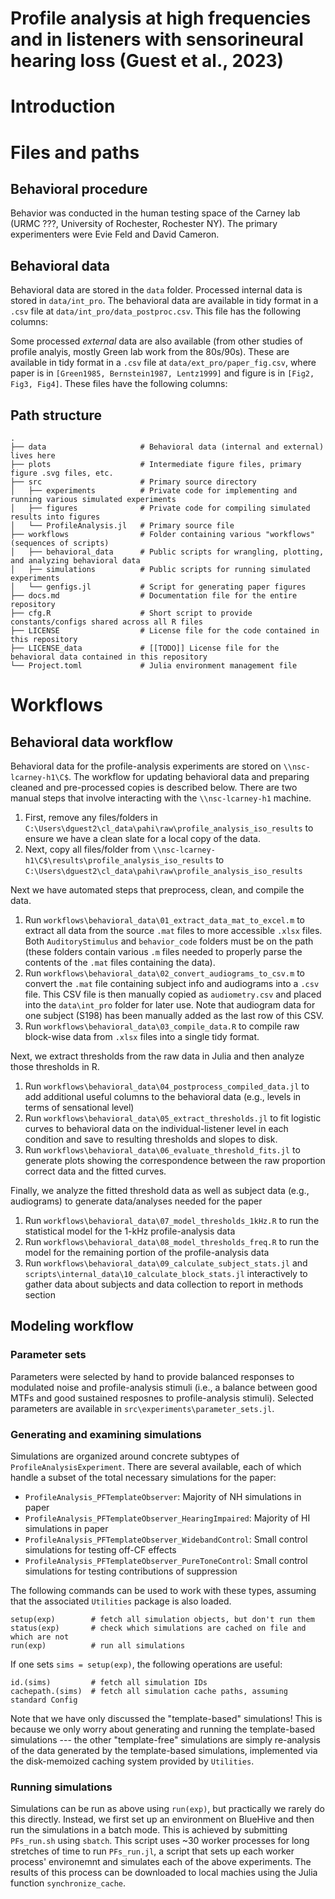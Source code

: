 # Profile analysis at high frequencies and in listeners with sensorineural hearing loss (Guest et al., 2023)

# Introduction

# Files and paths
## Behavioral procedure
Behavior was conducted in the human testing space of the Carney lab (URMC ???, University of Rochester, Rochester NY).
The primary experimenters were Evie Feld and David Cameron.


## Behavioral data
Behavioral data are stored in the `data` folder.
Processed internal data is stored in `data/int_pro`.
The behavioral data are available in tidy format in a `.csv` file at `data/int_pro/data_postproc.csv`.
This file has the following columns:

Some processed *external* data are also available (from other studies of profile analyis, mostly Green lab work from the 80s/90s).
These are available in tidy format in a `.csv` file at `data/ext_pro/paper_fig.csv`, where paper is in `[Green1985, Bernstein1987, Lentz1999]` and figure is in `[Fig2, Fig3, Fig4]`. 
These files have the following columns:

## Path structure
```
.  
├── data                     # Behavioral data (internal and external) lives here
├── plots                    # Intermediate figure files, primary figure .svg files, etc.
├── src                      # Primary source directory
│   ├── experiments          # Private code for implementing and running various simulated experiments
│   ├── figures              # Private code for compiling simulated results into figures
│   └── ProfileAnalysis.jl   # Primary source file
├── workflows                # Folder containing various "workflows" (sequences of scripts)
│   ├── behavioral_data      # Public scripts for wrangling, plotting, and analyzing behavioral data
│   ├── simulations          # Public scripts for running simulated experiments
│   └── genfigs.jl           # Script for generating paper figures
├── docs.md                  # Documentation file for the entire repository
├── cfg.R                    # Short script to provide constants/configs shared across all R files
├── LICENSE                  # License file for the code contained in this repository
├── LICENSE_data             # [[TODO]] License file for the behavioral data contained in this repository
└── Project.toml             # Julia environment management file
```

# Workflows

## Behavioral data workflow
Behavioral data for the profile-analysis experiments are stored on `\\nsc-lcarney-h1\C$`.
The workflow for updating behavioral data and preparing cleaned and pre-processed copies is described below.
There are two manual steps that involve interacting with the `\\nsc-lcarney-h1` machine.

1. First, remove any files/folders in `C:\Users\dguest2\cl_data\pahi\raw\profile_analysis_iso_results` to ensure we have a clean slate for a local copy of the data.
2. Next, copy all files/folder from `\\nsc-lcarney-h1\C$\results\profile_analysis_iso_results` to `C:\Users\dguest2\cl_data\pahi\raw\profile_analysis_iso_results`

Next we have automated steps that preprocess, clean, and compile the data.
1. Run `workflows\behavioral_data\01_extract_data_mat_to_excel.m` to extract all data from the source `.mat` files to more accessible `.xlsx` files. Both `AuditoryStimulus` and `behavior_code` folders must be on the path (these folders contain various `.m` files needed to properly parse the contents of the `.mat` files containing the data).
2. Run `workflows\behavioral_data\02_convert_audiograms_to_csv.m` to convert the `.mat` file containing subject info and audiograms into a `.csv` file. This CSV file is then manually copied as `audiometry.csv` and placed into the `data\int_pro` folder for later use. Note that audiogram data for one subject (S198) has been manually added as the last row of this CSV.
3. Run `workflows\behavioral_data\03_compile_data.R` to compile raw block-wise data from `.xlsx` files into a single tidy format.

Next, we extract thresholds from the raw data in Julia and then analyze those thresholds in R.
1. Run `workflows\behavioral_data\04_postprocess_compiled_data.jl` to add additional useful columns to the behavioral data (e.g., levels in terms of sensational level)
2. Run `workflows\behavioral_data\05_extract_thresholds.jl` to fit logistic curves to behavioral data on the individual-listener level in each condition and save to resulting thresholds and slopes to disk.
3. Run `workflows\behavioral_data\06_evaluate_threshold_fits.jl` to generate plots showing the correspondence between the raw proportion correct data and the fitted curves.

Finally, we analyze the fitted threshold data as well as subject data (e.g., audiograms) to generate data/analyses needed for the paper
1. Run `workflows\behavioral_data\07_model_thresholds_1kHz.R` to run the statistical model for the 1-kHz profile-analysis data
2. Run `workflows\behavioral_data\08_model_thresholds_freq.R` to run the model for the remaining portion of the profile-analysis data
3. Run `workflows\behavioral_data\09_calculate_subject_stats.jl` and `scripts\internal_data\10_calculate_block_stats.jl` interactively to gather data about subjects and data collection to report in methods section

## Modeling workflow
### Parameter sets
Parameters were selected by hand to provide balanced responses to modulated noise and profile-analysis stimuli (i.e., a balance between good MTFs and good sustained resposnes to profile-analysis stimuli).
Selected parameters are available in `src\experiments\parameter_sets.jl`.

### Generating and examining simulations
Simulations are organized around concrete subtypes of `ProfileAnalysisExperiment`.
There are several available, each of which handle a subset of the total necessary simulations for the paper:
- `ProfileAnalysis_PFTemplateObserver`: Majority of NH simulations in paper
- `ProfileAnalysis_PFTemplateObserver_HearingImpaired`: Majority of HI simulations in paper
- `ProfileAnalysis_PFTemplateObserver_WidebandControl`: Small control simulations for testing off-CF effects
- `ProfileAnalysis_PFTemplateObserver_PureToneControl`: Small control simulations for testing contributions of suppression

The following commands can be used to work with these types, assuming that the associated `Utilities` package is also loaded.
```
setup(exp)        # fetch all simulation objects, but don't run them 
status(exp)       # check which simulations are cached on file and which are not
run(exp)          # run all simulations
```

If one sets `sims = setup(exp)`, the following operations are useful:
```
id.(sims)         # fetch all simulation IDs
cachepath.(sims)  # fetch all simulation cache paths, assuming standard Config
```

Note that we have only discussed the "template-based" simulations! This is because we only
worry about generating and running the template-based simulations --- the other
"template-free" simulations are simply re-analysis of the data generated by the
template-based simulations, implemented via the disk-memoized caching system provided by
`Utilities`. 

### Running simulations
Simulations can be run as above using `run(exp)`, but practically we rarely do this directly.
Instead, we first set up an environment on BlueHive and then run the simulations in a batch mode.
This is achieved by submitting `PFs_run.sh` using `sbatch`. 
This script uses ~30 worker processes for long stretches of time to run `PFs_run.jl`, a script that sets up each worker process' environemnt and simulates each of the above experiments.
The results of this process can be downloaded to local machies using the Julia function `synchronize_cache`.